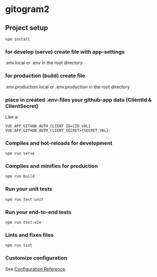 # gitogram2

## Project setup
```
npm install
```

### for develop (serve) create file with app-settings
.env.local or .env in the root directory

### for production (build) create file
.env.production.local or .env.production in the root directory

### place in created .env-files your github-app data (ClientId & ClientSecret)
Like a:
```
VUE_APP_GITHUB_AUTH_CLIENT_ID={ID_VAL}
VUE_APP_GITHUB_AUTH_CLIENT_SECRET={SECRET_VAL}
```

### Compiles and hot-reloads for development
```
npm run serve
```

### Compiles and minifies for production
```
npm run build
```

### Run your unit tests
```
npm run test:unit
```

### Run your end-to-end tests
```
npm run test:e2e
```

### Lints and fixes files
```
npm run lint
```

### Customize configuration
See [Configuration Reference](https://cli.vuejs.org/config/).
